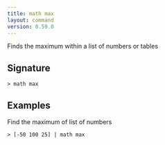 ```yaml
---
title: math max
layout: command
version: 0.59.0
---
```


Finds the maximum within a list of numbers or tables

## Signature

```> math max ```

## Examples

Find the maximum of list of numbers
```shell
> [-50 100 25] | math max
```
